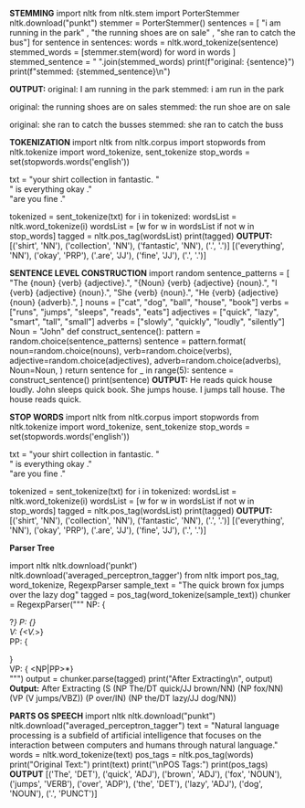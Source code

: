 ****STEMMING****
import nltk
from nltk.stem import PorterStemmer
nltk.download("punkt")
stemmer = PorterStemmer()
sentences = [ "i am running in the park" ,
              "the running shoes are on sale" ,
              "she ran to catch the bus"]
for sentence in sentences:
  words = nltk.word_tokenize(sentence)
  stemmed_words = [stemmer.stem(word) for word in words ]
  stemmed_sentence = " ".join(stemmed_words)
  print(f"original: {sentence}")
  print(f"stemmed: {stemmed_sentence}\n")
  
**OUTPUT:**
original: I am running in the park
stemmed: i am run in the park

original: the running shoes are on sales
stemmed: the run shoe are on sale

original: she ran to catch the busses
stemmed: she ran to catch the buss

****TOKENIZATION****
import nltk
from nltk.corpus import stopwords
from nltk.tokenize import word_tokenize, sent_tokenize
stop_words = set(stopwords.words('english'))

txt = "your shirt collection in fantastic. "\
      " is everything okay ." \
      "are you fine ."

tokenized = sent_tokenize(txt)
for i in tokenized:
	wordsList = nltk.word_tokenize(i)
	wordsList = [w for w in wordsList if not w in stop_words]
	tagged = nltk.pos_tag(wordsList)
	print(tagged)
**OUTPUT:**
[('shirt', 'NN'), ('collection', 'NN'), ('fantastic', 'NN'), ('.', '.')]
[('everything', 'NN'), ('okay', 'PRP'), ('.are', 'JJ'), ('fine', 'JJ'), ('.', '.')]

****SENTENCE LEVEL CONSTRUCTION****
import random
sentence_patterns = [
    "The {noun} {verb} {adjective}.",
    "{Noun} {verb} {adjective} {noun}.",
    "I {verb} {adjective} {noun}.",
    "She {verb} {noun}.",
    "He {verb} {adjective} {noun} {adverb}.",
]
nouns = ["cat", "dog", "ball", "house", "book"]
verbs = ["runs", "jumps", "sleeps", "reads", "eats"]
adjectives = ["quick", "lazy", "smart", "tall", "small"]
adverbs = ["slowly", "quickly", "loudly", "silently"]
Noun = "John"
def construct_sentence():
    pattern = random.choice(sentence_patterns)
    sentence = pattern.format(
        noun=random.choice(nouns),
        verb=random.choice(verbs),
        adjective=random.choice(adjectives),
        adverb=random.choice(adverbs),
        Noun=Noun,
    )
    return sentence
for _ in range(5):
    sentence = construct_sentence()
    print(sentence)
**OUTPUT:**
He reads quick house loudly.
John sleeps quick book.
She jumps house.
I jumps tall house.
The house reads quick.

****STOP WORDS****
import nltk
from nltk.corpus import stopwords
from nltk.tokenize import word_tokenize, sent_tokenize
stop_words = set(stopwords.words('english'))

txt = "your shirt collection in fantastic. "\
      " is everything okay ." \
      "are you fine ."

tokenized = sent_tokenize(txt)
for i in tokenized:
	wordsList = nltk.word_tokenize(i)
	wordsList = [w for w in wordsList if not w in stop_words]
	tagged = nltk.pos_tag(wordsList)
	print(tagged)
**OUTPUT:**
[('shirt', 'NN'), ('collection', 'NN'), ('fantastic', 'NN'), ('.', '.')]
[('everything', 'NN'), ('okay', 'PRP'), ('.are', 'JJ'), ('fine', 'JJ'), ('.', '.')]

****Parser Tree****

import nltk
nltk.download('punkt')
nltk.download('averaged_perceptron_tagger')
from nltk import pos_tag, word_tokenize, RegexpParser
sample_text = "The quick brown fox jumps over the lazy dog"
tagged = pos_tag(word_tokenize(sample_text))
chunker = RegexpParser("""
					NP: {<DT>?<JJ>*<NN>} 
					P: {<IN>}			 
					V: {<V.*>}			
					PP: {<p> <NP>}		 
					VP: {<V> <NP|PP>*}	 
          """)
output = chunker.parse(tagged)
print("After Extracting\n", output)
**Output:**
After Extracting
 (S
  (NP The/DT quick/JJ brown/NN)
  (NP fox/NN)
  (VP (V jumps/VBZ))
  (P over/IN)
  (NP the/DT lazy/JJ dog/NN))

****PARTS OS SPEECH****
import nltk
nltk.download("punkt")
nltk.download("averaged_perceptron_tagger")
text = "Natural language processing is a subfield of artificial intelligence that focuses on the interaction between computers and humans through natural language."
words = nltk.word_tokenize(text)
pos_tags = nltk.pos_tag(words)
print("Original Text:")
print(text)
print("\nPOS Tags:")
print(pos_tags)
**OUTPUT**
[('The', 'DET'), ('quick', 'ADJ'), ('brown', 'ADJ'), ('fox', 'NOUN'), ('jumps', 'VERB'), ('over', 'ADP'), ('the', 'DET'), ('lazy', 'ADJ'), ('dog', 'NOUN'), ('.', 'PUNCT')]





